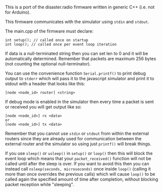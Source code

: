 
This is a port of the disaster.radio firmware written in generic C++ (i.e. not for Arduino). 

This firmware communicates with the simulator using `stdin` and `stdout`.

The main.cpp of the firmware must declare:

```
int setup(); // called once on startup
int loop(); // called once per event loop iteration
```

If data is a null-terminated string then you can set len to 0 and it will be automatically determined. Remember that packets are maximum 256 bytes (not counting the optional null-terminator).

You can use the convenience function `Serial.printf()` to print debug output to `stderr` which will pass it to the javascript simulator and print it to stdout with a header that looks like this:

```
[node <node_id> router] <string>
```

If debug mode is enabled in the simulator then every time a packet is sent or received you will get output like so:

```
[node <node_id>] rx <data>
or
[node <node_id>] tx <data>
```

Remember that you cannot use `stdin` or `stdout` from within the external routers since they are already used for communication between the external router and the simulator so using just `printf()` will break things.

If you use `sleep()` or `usleep()` in `setup()` or `loop()` then this will block the event loop which means that your `packet_received()` function will not be called until after the sleep is over. If you want to avoid this then you can instead call `nsleep(seconds, microseconds)` once inside `loop()` (calling it more than once overrides the previous calls) which will cause `loop()` to be called again the specified amount of time after completion, without blocking packet reception while "sleeping".

